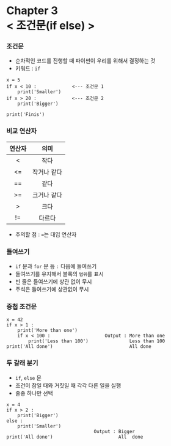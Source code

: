 Chapter 3<br/>
< 조건문(if else) >
=====================

### 조건문
- 순차적인 코드를 진행할 때 파이썬이 우리를 위해서 결정하는 것
- 키워드 : `if`

```
x = 5
if x < 10 :             <--- 조건문 1
    print('Smaller')
if x > 20 :             <--- 조건문 2
    print('Bigger')

print('Finis')    
```


### 비교 연산자

|연산자|의미|
|:-:|:-:|
|<|작다|
|<=|작거나 같다|
|==|같다|
|>=|크거나 같다|
|>|크다|
|!=|다르다|

- 주의할 점 : `=`는 대입 연산자


### 들여쓰기
- `if` 문과 `for` 문 등 `:` 다음에 들여쓰기
- 들여쓰기를 유지해서 블록의 `범위`를 표시
- 빈 줄은 들여쓰기에 상관 없이 무시
- 주석은 들여쓰기에 상관없이 무시


### 중첩 조건문
```
x = 42
if x > 1 :
    print('More than one')
    if x < 100 :                    Output : More than one
        print('Less than 100')               Less than 100
print('All done')                            All done
```


### 두 갈래 분기
- `if`, `else` 문
- 조건이 참일 때와 거짓일 때 각각 다른 일을 실행
- 줄중 하나만 선택
```
x = 4
if x > 2 :
    print('Bigger')
else :
    print('Smaller')
                                Output : Bigger
print('All done')                        All  done
```
